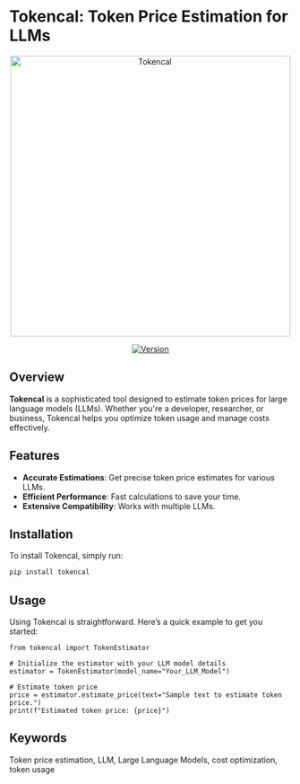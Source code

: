 # Tokencal: Token Price Estimation for LLMs
<p align="center">
  <img src="tokencal.png" height="500" alt="Tokencal" />
</p>

<p align="center">
    <a href="https://pypi.org/project/tokencal/" target="_blank">
        <img alt="Version" src="https://img.shields.io/pypi/v/tokencal?style=for-the-badge&color=3670A0">
    </a>
</p>

## Overview
**Tokencal** is a sophisticated tool designed to estimate token prices for large language models (LLMs). Whether you're a developer, researcher, or business, Tokencal helps you optimize token usage and manage costs effectively. 

## Features
- **Accurate Estimations**: Get precise token price estimates for various LLMs.
- **Efficient Performance**: Fast calculations to save your time.
- **Extensive Compatibility**: Works with multiple LLMs.

## Installation
To install Tokencal, simply run:
```bash
pip install tokencal
```
## Usage
Using Tokencal is straightforward. Here’s a quick example to get you started:
```
from tokencal import TokenEstimator

# Initialize the estimator with your LLM model details
estimator = TokenEstimator(model_name="Your_LLM_Model")

# Estimate token price
price = estimator.estimate_price(text="Sample text to estimate token price.")
print(f"Estimated token price: {price}")
```

## Keywords
Token price estimation, LLM, Large Language Models, cost optimization, token usage
